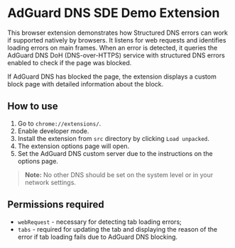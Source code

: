 # AdGuard DNS SDE Demo Extension

This browser extension demonstrates how Structured DNS errors can work if supported natively by browsers.
It listens for web requests and identifies loading errors on main frames.
When an error is detected, it queries the AdGuard DNS DoH (DNS-over-HTTPS) service
with structured DNS errors enabled to check if the page was blocked.

If AdGuard DNS has blocked the page, the extension displays a custom block page
with detailed information about the block.

## How to use

1. Go to `chrome://extensions/`.
1. Enable developer mode.
1. Install the extension from `src` directory by clicking `Load unpacked`.
1. The extension options page will open.
1. Set the AdGuard DNS custom server due to the instructions on the options page.

> **Note:** No other DNS should be set on the system level or in your network settings.

## Permissions required

- `webRequest` - necessary for detecting tab loading errors;
- `tabs` - required for updating the tab and displaying the reason of the error
  if tab loading fails due to AdGuard DNS blocking.
